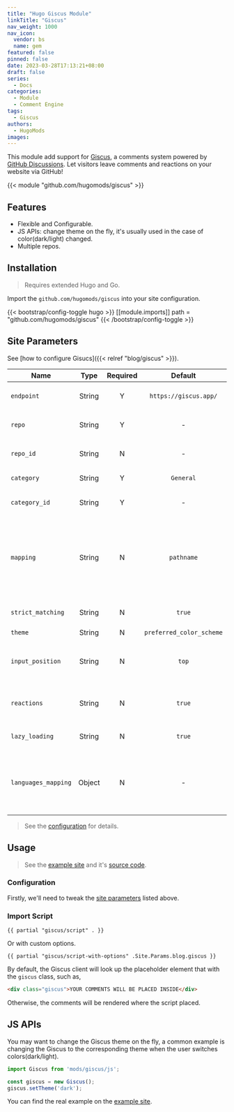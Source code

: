 ```yaml
---
title: "Hugo Giscus Module"
linkTitle: "Giscus"
nav_weight: 1000
nav_icon:
  vendor: bs
  name: gem
featured: false
pinned: false
date: 2023-03-28T17:13:21+08:00
draft: false
series:
  - Docs
categories:
  - Module
  - Comment Engine
tags:
  - Giscus
authors:
  - HugoMods
images:
---
```


This module add support for [Giscus](https://giscus.app/), a comments system powered by [GitHub Discussions](https://docs.github.com/en/discussions). Let visitors leave comments and reactions on your website via GitHub!

<!--more-->

{{< module "github.com/hugomods/giscus" >}}

## Features

- Flexible and Configurable.
- JS APIs: change theme on the fly, it's usually used in the case of color(dark/light) changed.
- Multiple repos.

## Installation

> Requires extended Hugo and Go.

Import the `github.com/hugomods/giscus` into your site configuration.

{{< bootstrap/config-toggle hugo >}}
[[module.imports]]
path = "github.com/hugomods/giscus"
{{< /bootstrap/config-toggle >}}

## Site Parameters

See [how to configure Gisucs]({{< relref "blog/giscus" >}}).

| Name | Type | Required | Default | Description
|---|:-:|:-:|:-:|---
| `endpoint` | String | Y | `https://giscus.app/` | The client script endpoint.
| `repo` | String | Y | - | The GitHub repository, `user/repo`.
| `repo_id` | String | N | - | The GitHub repository ID.
| `category` | String | Y | `General` | Discussion category.
| `category_id` | String | Y | - | Discussion category ID.
| `mapping` | String | N | `pathname` | The mapping between the embedding page and the embedded discussion.
| `strict_matching` | String | N | `true` | Use strict title matching.
| `theme` | String | N | `preferred_color_scheme` |
| `input_position` | String | N | `top` | The input position. Available options: `top` or `bottom`.
| `reactions` | String | N | `true` | Enable reactions for the main post.
| `lazy_loading` | String | N | `true` | Load the comments lazily.
| `languages_mapping` | Object | N | - | The languages mapping from site language to Giscus language.

> See the [configuration](https://github.com/hugomods/giscus/blob/main/hugo.yaml) for details.

## Usage

> See the [example site](https://hugomods.github.io/giscus/) and it's [source code](https://github.com/hugomods/giscus/blob/main/exampleSite).

### Configuration

Firstly, we'll need to tweak the [site parameters](#site-parameters) listed above.

### Import Script

```go-html-template
{{ partial "giscus/script" . }}
```

Or with custom options.

```go-html-template
{{ partial "giscus/script-with-options" .Site.Params.blog.giscus }}
```

By default, the Giscus client will look up the placeholder element that with the `giscus` class, such as,

```html
<div class="giscus">YOUR COMMENTS WILL BE PLACED INSIDE</div>
```

Otherwise, the comments will be rendered where the script placed.

## JS APIs

You may want to change the Giscus theme on the fly, a common example is changing the Giscus to the corresponding theme when the user switches colors(dark/light).

```js
import Giscus from 'mods/giscus/js';

const giscus = new Giscus();
giscus.setTheme('dark');
```

You can find the real example on the [example site](https://github.com/hugomods/giscus/blob/main/exampleSite).
